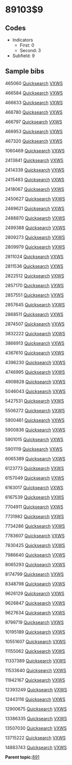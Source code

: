 # 89103$9

## Codes

-   Indicators
    -   First: 0
    -   Second: 3
-   Subfield: 9

## Sample bibs

465060 [Quicksearch](https://search.library.yale.edu/catalog/465060) [VXWS](http://prodorbis.library.yale.edu:7014/vxws/GetHoldingsService?bibId=465060)

466584 [Quicksearch](https://search.library.yale.edu/catalog/466584) [VXWS](http://prodorbis.library.yale.edu:7014/vxws/GetHoldingsService?bibId=466584)

466633 [Quicksearch](https://search.library.yale.edu/catalog/466633) [VXWS](http://prodorbis.library.yale.edu:7014/vxws/GetHoldingsService?bibId=466633)

466780 [Quicksearch](https://search.library.yale.edu/catalog/466780) [VXWS](http://prodorbis.library.yale.edu:7014/vxws/GetHoldingsService?bibId=466780)

466797 [Quicksearch](https://search.library.yale.edu/catalog/466797) [VXWS](http://prodorbis.library.yale.edu:7014/vxws/GetHoldingsService?bibId=466797)

466953 [Quicksearch](https://search.library.yale.edu/catalog/466953) [VXWS](http://prodorbis.library.yale.edu:7014/vxws/GetHoldingsService?bibId=466953)

467320 [Quicksearch](https://search.library.yale.edu/catalog/467320) [VXWS](http://prodorbis.library.yale.edu:7014/vxws/GetHoldingsService?bibId=467320)

1060469 [Quicksearch](https://search.library.yale.edu/catalog/1060469) [VXWS](http://prodorbis.library.yale.edu:7014/vxws/GetHoldingsService?bibId=1060469)

2413841 [Quicksearch](https://search.library.yale.edu/catalog/2413841) [VXWS](http://prodorbis.library.yale.edu:7014/vxws/GetHoldingsService?bibId=2413841)

2414339 [Quicksearch](https://search.library.yale.edu/catalog/2414339) [VXWS](http://prodorbis.library.yale.edu:7014/vxws/GetHoldingsService?bibId=2414339)

2415483 [Quicksearch](https://search.library.yale.edu/catalog/2415483) [VXWS](http://prodorbis.library.yale.edu:7014/vxws/GetHoldingsService?bibId=2415483)

2418067 [Quicksearch](https://search.library.yale.edu/catalog/2418067) [VXWS](http://prodorbis.library.yale.edu:7014/vxws/GetHoldingsService?bibId=2418067)

2450627 [Quicksearch](https://search.library.yale.edu/catalog/2450627) [VXWS](http://prodorbis.library.yale.edu:7014/vxws/GetHoldingsService?bibId=2450627)

2469621 [Quicksearch](https://search.library.yale.edu/catalog/2469621) [VXWS](http://prodorbis.library.yale.edu:7014/vxws/GetHoldingsService?bibId=2469621)

2488870 [Quicksearch](https://search.library.yale.edu/catalog/2488870) [VXWS](http://prodorbis.library.yale.edu:7014/vxws/GetHoldingsService?bibId=2488870)

2499388 [Quicksearch](https://search.library.yale.edu/catalog/2499388) [VXWS](http://prodorbis.library.yale.edu:7014/vxws/GetHoldingsService?bibId=2499388)

2809273 [Quicksearch](https://search.library.yale.edu/catalog/2809273) [VXWS](http://prodorbis.library.yale.edu:7014/vxws/GetHoldingsService?bibId=2809273)

2809979 [Quicksearch](https://search.library.yale.edu/catalog/2809979) [VXWS](http://prodorbis.library.yale.edu:7014/vxws/GetHoldingsService?bibId=2809979)

2811024 [Quicksearch](https://search.library.yale.edu/catalog/2811024) [VXWS](http://prodorbis.library.yale.edu:7014/vxws/GetHoldingsService?bibId=2811024)

2811536 [Quicksearch](https://search.library.yale.edu/catalog/2811536) [VXWS](http://prodorbis.library.yale.edu:7014/vxws/GetHoldingsService?bibId=2811536)

2822512 [Quicksearch](https://search.library.yale.edu/catalog/2822512) [VXWS](http://prodorbis.library.yale.edu:7014/vxws/GetHoldingsService?bibId=2822512)

2857170 [Quicksearch](https://search.library.yale.edu/catalog/2857170) [VXWS](http://prodorbis.library.yale.edu:7014/vxws/GetHoldingsService?bibId=2857170)

2857551 [Quicksearch](https://search.library.yale.edu/catalog/2857551) [VXWS](http://prodorbis.library.yale.edu:7014/vxws/GetHoldingsService?bibId=2857551)

2857645 [Quicksearch](https://search.library.yale.edu/catalog/2857645) [VXWS](http://prodorbis.library.yale.edu:7014/vxws/GetHoldingsService?bibId=2857645)

2868511 [Quicksearch](https://search.library.yale.edu/catalog/2868511) [VXWS](http://prodorbis.library.yale.edu:7014/vxws/GetHoldingsService?bibId=2868511)

2874507 [Quicksearch](https://search.library.yale.edu/catalog/2874507) [VXWS](http://prodorbis.library.yale.edu:7014/vxws/GetHoldingsService?bibId=2874507)

3832222 [Quicksearch](https://search.library.yale.edu/catalog/3832222) [VXWS](http://prodorbis.library.yale.edu:7014/vxws/GetHoldingsService?bibId=3832222)

3866913 [Quicksearch](https://search.library.yale.edu/catalog/3866913) [VXWS](http://prodorbis.library.yale.edu:7014/vxws/GetHoldingsService?bibId=3866913)

4367610 [Quicksearch](https://search.library.yale.edu/catalog/4367610) [VXWS](http://prodorbis.library.yale.edu:7014/vxws/GetHoldingsService?bibId=4367610)

4396230 [Quicksearch](https://search.library.yale.edu/catalog/4396230) [VXWS](http://prodorbis.library.yale.edu:7014/vxws/GetHoldingsService?bibId=4396230)

4746995 [Quicksearch](https://search.library.yale.edu/catalog/4746995) [VXWS](http://prodorbis.library.yale.edu:7014/vxws/GetHoldingsService?bibId=4746995)

4908828 [Quicksearch](https://search.library.yale.edu/catalog/4908828) [VXWS](http://prodorbis.library.yale.edu:7014/vxws/GetHoldingsService?bibId=4908828)

5046043 [Quicksearch](https://search.library.yale.edu/catalog/5046043) [VXWS](http://prodorbis.library.yale.edu:7014/vxws/GetHoldingsService?bibId=5046043)

5427531 [Quicksearch](https://search.library.yale.edu/catalog/5427531) [VXWS](http://prodorbis.library.yale.edu:7014/vxws/GetHoldingsService?bibId=5427531)

5506272 [Quicksearch](https://search.library.yale.edu/catalog/5506272) [VXWS](http://prodorbis.library.yale.edu:7014/vxws/GetHoldingsService?bibId=5506272)

5900461 [Quicksearch](https://search.library.yale.edu/catalog/5900461) [VXWS](http://prodorbis.library.yale.edu:7014/vxws/GetHoldingsService?bibId=5900461)

5900836 [Quicksearch](https://search.library.yale.edu/catalog/5900836) [VXWS](http://prodorbis.library.yale.edu:7014/vxws/GetHoldingsService?bibId=5900836)

5901015 [Quicksearch](https://search.library.yale.edu/catalog/5901015) [VXWS](http://prodorbis.library.yale.edu:7014/vxws/GetHoldingsService?bibId=5901015)

5901119 [Quicksearch](https://search.library.yale.edu/catalog/5901119) [VXWS](http://prodorbis.library.yale.edu:7014/vxws/GetHoldingsService?bibId=5901119)

6065389 [Quicksearch](https://search.library.yale.edu/catalog/6065389) [VXWS](http://prodorbis.library.yale.edu:7014/vxws/GetHoldingsService?bibId=6065389)

6123773 [Quicksearch](https://search.library.yale.edu/catalog/6123773) [VXWS](http://prodorbis.library.yale.edu:7014/vxws/GetHoldingsService?bibId=6123773)

6157049 [Quicksearch](https://search.library.yale.edu/catalog/6157049) [VXWS](http://prodorbis.library.yale.edu:7014/vxws/GetHoldingsService?bibId=6157049)

6163017 [Quicksearch](https://search.library.yale.edu/catalog/6163017) [VXWS](http://prodorbis.library.yale.edu:7014/vxws/GetHoldingsService?bibId=6163017)

6167539 [Quicksearch](https://search.library.yale.edu/catalog/6167539) [VXWS](http://prodorbis.library.yale.edu:7014/vxws/GetHoldingsService?bibId=6167539)

7704911 [Quicksearch](https://search.library.yale.edu/catalog/7704911) [VXWS](http://prodorbis.library.yale.edu:7014/vxws/GetHoldingsService?bibId=7704911)

7731982 [Quicksearch](https://search.library.yale.edu/catalog/7731982) [VXWS](http://prodorbis.library.yale.edu:7014/vxws/GetHoldingsService?bibId=7731982)

7734286 [Quicksearch](https://search.library.yale.edu/catalog/7734286) [VXWS](http://prodorbis.library.yale.edu:7014/vxws/GetHoldingsService?bibId=7734286)

7783607 [Quicksearch](https://search.library.yale.edu/catalog/7783607) [VXWS](http://prodorbis.library.yale.edu:7014/vxws/GetHoldingsService?bibId=7783607)

7830425 [Quicksearch](https://search.library.yale.edu/catalog/7830425) [VXWS](http://prodorbis.library.yale.edu:7014/vxws/GetHoldingsService?bibId=7830425)

7986640 [Quicksearch](https://search.library.yale.edu/catalog/7986640) [VXWS](http://prodorbis.library.yale.edu:7014/vxws/GetHoldingsService?bibId=7986640)

8065293 [Quicksearch](https://search.library.yale.edu/catalog/8065293) [VXWS](http://prodorbis.library.yale.edu:7014/vxws/GetHoldingsService?bibId=8065293)

8174799 [Quicksearch](https://search.library.yale.edu/catalog/8174799) [VXWS](http://prodorbis.library.yale.edu:7014/vxws/GetHoldingsService?bibId=8174799)

8348798 [Quicksearch](https://search.library.yale.edu/catalog/8348798) [VXWS](http://prodorbis.library.yale.edu:7014/vxws/GetHoldingsService?bibId=8348798)

9626129 [Quicksearch](https://search.library.yale.edu/catalog/9626129) [VXWS](http://prodorbis.library.yale.edu:7014/vxws/GetHoldingsService?bibId=9626129)

9626847 [Quicksearch](https://search.library.yale.edu/catalog/9626847) [VXWS](http://prodorbis.library.yale.edu:7014/vxws/GetHoldingsService?bibId=9626847)

9627634 [Quicksearch](https://search.library.yale.edu/catalog/9627634) [VXWS](http://prodorbis.library.yale.edu:7014/vxws/GetHoldingsService?bibId=9627634)

9799719 [Quicksearch](https://search.library.yale.edu/catalog/9799719) [VXWS](http://prodorbis.library.yale.edu:7014/vxws/GetHoldingsService?bibId=9799719)

10195189 [Quicksearch](https://search.library.yale.edu/catalog/10195189) [VXWS](http://prodorbis.library.yale.edu:7014/vxws/GetHoldingsService?bibId=10195189)

10551607 [Quicksearch](https://search.library.yale.edu/catalog/10551607) [VXWS](http://prodorbis.library.yale.edu:7014/vxws/GetHoldingsService?bibId=10551607)

11155062 [Quicksearch](https://search.library.yale.edu/catalog/11155062) [VXWS](http://prodorbis.library.yale.edu:7014/vxws/GetHoldingsService?bibId=11155062)

11337389 [Quicksearch](https://search.library.yale.edu/catalog/11337389) [VXWS](http://prodorbis.library.yale.edu:7014/vxws/GetHoldingsService?bibId=11337389)

11533640 [Quicksearch](https://search.library.yale.edu/catalog/11533640) [VXWS](http://prodorbis.library.yale.edu:7014/vxws/GetHoldingsService?bibId=11533640)

11942167 [Quicksearch](https://search.library.yale.edu/catalog/11942167) [VXWS](http://prodorbis.library.yale.edu:7014/vxws/GetHoldingsService?bibId=11942167)

12393249 [Quicksearch](https://search.library.yale.edu/catalog/12393249) [VXWS](http://prodorbis.library.yale.edu:7014/vxws/GetHoldingsService?bibId=12393249)

12443116 [Quicksearch](https://search.library.yale.edu/catalog/12443116) [VXWS](http://prodorbis.library.yale.edu:7014/vxws/GetHoldingsService?bibId=12443116)

12900675 [Quicksearch](https://search.library.yale.edu/catalog/12900675) [VXWS](http://prodorbis.library.yale.edu:7014/vxws/GetHoldingsService?bibId=12900675)

13386335 [Quicksearch](https://search.library.yale.edu/catalog/13386335) [VXWS](http://prodorbis.library.yale.edu:7014/vxws/GetHoldingsService?bibId=13386335)

13507030 [Quicksearch](https://search.library.yale.edu/catalog/13507030) [VXWS](http://prodorbis.library.yale.edu:7014/vxws/GetHoldingsService?bibId=13507030)

13715222 [Quicksearch](https://search.library.yale.edu/catalog/13715222) [VXWS](http://prodorbis.library.yale.edu:7014/vxws/GetHoldingsService?bibId=13715222)

14883743 [Quicksearch](https://search.library.yale.edu/catalog/14883743) [VXWS](http://prodorbis.library.yale.edu:7014/vxws/GetHoldingsService?bibId=14883743)

**Parent topic:**[891](../../tags/891/891.md)

